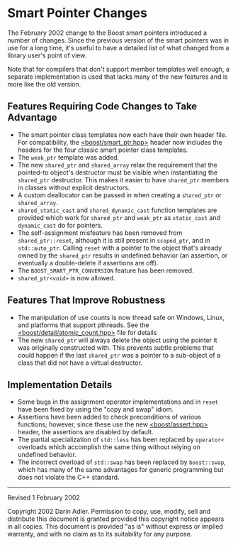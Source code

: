 # Smart Pointer Changes

The February 2002 change to the Boost smart pointers introduced a number of changes.
Since the previous version of the smart pointers was in use for a long time, it's useful to have a detailed list of what changed from a library
user's point of view.

Note that for compilers that don't support member templates well enough, a separate implementation is used that lacks many of the new features and is more like the old version.

## Features Requiring Code Changes to Take Advantage

- The smart pointer class templates now each have their own header file.
  For compatibility, the [&lt;boost/smart_ptr.hpp&gt;](http://www.boost.org/doc/libs/1_31_0/boost/smart_ptr.hpp) header now includes the headers for the four classic smart pointer class templates.
- The `weak_ptr` template was added.
- The new `shared_ptr` and `shared_array` relax the requirement that the pointed-to object's destructor must be visible when instantiating the `shared_ptr` destructor.
  This makes it easier to have `shared_ptr` members in classes without explicit destructors.
- A custom deallocator can be passed in when creating a `shared_ptr` or `shared_array`.
- `shared_static_cast` and `shared_dynamic_cast` function templates are provided which work for `shared_ptr` and `weak_ptr` as `static_cast` and `dynamic_cast` do for pointers.
- The self-assignment misfeature has been removed from `shared_ptr::reset`, although it is still present in `scoped_ptr`, and in `std::auto_ptr`.
  Calling `reset` with a pointer to the object that's already owned by the `shared_ptr` results in undefined behavior (an assertion, or eventually a double-delete if assertions are off).
- The `BOOST_SMART_PTR_CONVERSION` feature has been removed.
- `shared_ptr<void>` is now allowed.

## Features That Improve Robustness

- The manipulation of use counts is now <a name="threadsafe">thread safe</a> on Windows, Linux, and platforms that support pthreads.
  See the [&lt;boost/detail/atomic_count.hpp&gt;](http://www.boost.org/doc/libs/1_31_0/boost/detail/atomic_count.hpp) file for details
- The new `shared_ptr` will always delete the object using the pointer it was originally constructed with.
  This prevents subtle problems that could happen if the last `shared_ptr` was a pointer to a sub-object of a class that did not have a virtual destructor.

## Implementation Details

- Some bugs in the assignment operator implementations and in `reset` have been fixed by using the &quot;copy and swap&quot; idiom.
- Assertions have been added to check preconditions of various functions; however, since these use the new [&lt;boost/assert.hpp&gt;](http://www.boost.org/doc/libs/1_31_0/boost/assert.hpp) header, the assertions are disabled by default.
- The partial specialization of `std::less` has been replaced by `operator<` overloads which accomplish the same thing without relying on undefined behavior.
- The incorrect overload of `std::swap` has been replaced by `boost::swap`, which has many of the same advantages for generic programming but does not violate the C++ standard.

---

Revised 1 February 2002

Copyright 2002 Darin Adler.
Permission to copy, use, modify, sell and distribute this document is granted provided this copyright notice appears in all copies.
This document is provided &quot;as is&quot; without express or implied warranty, and with no claim as to its suitability for any purpose.

